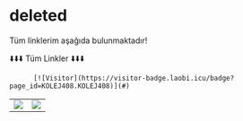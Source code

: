 # deleted
Tüm linklerim aşağıda bulunmaktadır!
<table class="center">
<tr> 
          ⬇️⬇️⬇️ Tüm Linkler ⬇️⬇️⬇️
 </tr>
<tr>
  <td><a href="https://www.youtube.com/channel/UCWVitti7osAf1vXT79GRw1w">
<img src="https://img.shields.io/badge/YouTube-FF0000?style=for-the-badge&logo=youtube&logoColor=white">
</a> 

<td><a href="https://github.com/KOLEJ408">
<img src="https://img.shields.io/badge/GitHub-100000?style=for-the-badge&logo=github&logoColor=white">
  </a> </tr>
          

          
          
          [![Visitor](https://visitor-badge.laobi.icu/badge?page_id=KOLEJ408.KOLEJ408)](#)
